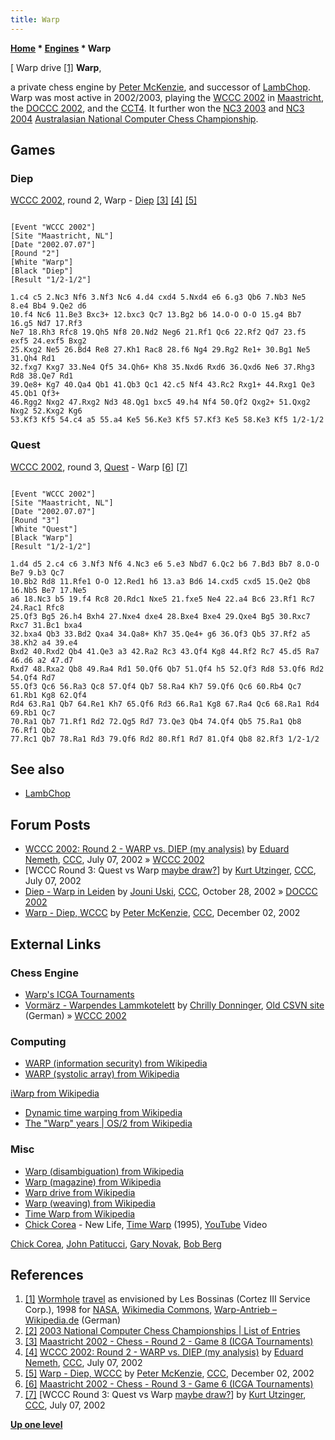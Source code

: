 ```yaml
---
title: Warp
---
```

**[Home](Home "Home") \* [Engines](Engines "Engines") \* Warp**



[ Warp drive <a id="cite-note-1" href="#cite-ref-1">[1]</a>
**Warp**,  

a private chess engine by [Peter McKenzie](Peter_McKenzie "Peter McKenzie"), and successor of [LambChop](LambChop "LambChop"). Warp was most active in 2002/2003, playing the [WCCC 2002](WCCC_2002 "WCCC 2002") in [Maastricht](https://en.wikipedia.org/wiki/Maastricht), the [DOCCC 2002](DOCCC_2002 "DOCCC 2002"), and the [CCT4](CCT4 "CCT4"). 
It further won the [NC3 2003](NC3_2003 "NC3 2003") and [NC3 2004](NC3_2004 "NC3 2004") [Australasian National Computer Chess Championship](Australasian_National_Computer_Chess_Championship "Australasian National Computer Chess Championship"). 



## Games


### Diep


[WCCC 2002](WCCC_2002 "WCCC 2002"), round 2, Warp - [Diep](Diep "Diep") <a id="cite-note-3" href="#cite-ref-3">[3]</a> <a id="cite-note-4" href="#cite-ref-4">[4]</a> <a id="cite-note-5" href="#cite-ref-5">[5]</a>




```

[Event "WCCC 2002"]
[Site "Maastricht, NL"]
[Date "2002.07.07"]
[Round "2"]
[White "Warp"]
[Black "Diep"]
[Result "1/2-1/2"]

1.c4 c5 2.Nc3 Nf6 3.Nf3 Nc6 4.d4 cxd4 5.Nxd4 e6 6.g3 Qb6 7.Nb3 Ne5 8.e4 Bb4 9.Qe2 d6 
10.f4 Nc6 11.Be3 Bxc3+ 12.bxc3 Qc7 13.Bg2 b6 14.O-O O-O 15.g4 Bb7 16.g5 Nd7 17.Rf3 
Ne7 18.Rh3 Rfc8 19.Qh5 Nf8 20.Nd2 Neg6 21.Rf1 Qc6 22.Rf2 Qd7 23.f5 exf5 24.exf5 Bxg2 
25.Kxg2 Ne5 26.Bd4 Re8 27.Kh1 Rac8 28.f6 Ng4 29.Rg2 Re1+ 30.Bg1 Ne5 31.Qh4 Rd1 
32.fxg7 Kxg7 33.Ne4 Qf5 34.Qh6+ Kh8 35.Nxd6 Rxd6 36.Qxd6 Ne6 37.Rhg3 Rd8 38.Qe7 Rd1 
39.Qe8+ Kg7 40.Qa4 Qb1 41.Qb3 Qc1 42.c5 Nf4 43.Rc2 Rxg1+ 44.Rxg1 Qe3 45.Qb1 Qf3+ 
46.Rgg2 Nxg2 47.Rxg2 Nd3 48.Qg1 bxc5 49.h4 Nf4 50.Qf2 Qxg2+ 51.Qxg2 Nxg2 52.Kxg2 Kg6
53.Kf3 Kf5 54.c4 a5 55.a4 Ke5 56.Ke3 Kf5 57.Kf3 Ke5 58.Ke3 Kf5 1/2-1/2

```

### Quest


[WCCC 2002](WCCC_2002 "WCCC 2002"), round 3, [Quest](Quest "Quest") - Warp <a id="cite-note-6" href="#cite-ref-6">[6]</a> <a id="cite-note-7" href="#cite-ref-7">[7]</a>




```

[Event "WCCC 2002"]
[Site "Maastricht, NL"]
[Date "2002.07.07"]
[Round "3"]
[White "Quest"]
[Black "Warp"]
[Result "1/2-1/2"]

1.d4 d5 2.c4 c6 3.Nf3 Nf6 4.Nc3 e6 5.e3 Nbd7 6.Qc2 b6 7.Bd3 Bb7 8.O-O Be7 9.b3 Qc7 
10.Bb2 Rd8 11.Rfe1 O-O 12.Red1 h6 13.a3 Bd6 14.cxd5 cxd5 15.Qe2 Qb8 16.Nb5 Be7 17.Ne5 
a6 18.Nc3 b5 19.f4 Rc8 20.Rdc1 Nxe5 21.fxe5 Ne4 22.a4 Bc6 23.Rf1 Rc7 24.Rac1 Rfc8 
25.Qf3 Bg5 26.h4 Bxh4 27.Nxe4 dxe4 28.Bxe4 Bxe4 29.Qxe4 Bg5 30.Rxc7 Rxc7 31.Bc1 bxa4 
32.bxa4 Qb3 33.Bd2 Qxa4 34.Qa8+ Kh7 35.Qe4+ g6 36.Qf3 Qb5 37.Rf2 a5 38.Kh2 a4 39.e4 
Bxd2 40.Rxd2 Qb4 41.Qe3 a3 42.Ra2 Rc3 43.Qf4 Kg8 44.Rf2 Rc7 45.d5 Ra7 46.d6 a2 47.d7 
Rxd7 48.Rxa2 Qb8 49.Ra4 Rd1 50.Qf6 Qb7 51.Qf4 h5 52.Qf3 Rd8 53.Qf6 Rd2 54.Qf4 Rd7 
55.Qf3 Qc6 56.Ra3 Qc8 57.Qf4 Qb7 58.Ra4 Kh7 59.Qf6 Qc6 60.Rb4 Qc7 61.Rb1 Kg8 62.Qf4 
Rd4 63.Ra1 Qb7 64.Re1 Kh7 65.Qf6 Rd3 66.Ra1 Kg8 67.Ra4 Qc6 68.Ra1 Rd4 69.Rb1 Qc7 
70.Ra1 Qb7 71.Rf1 Rd2 72.Qg5 Rd7 73.Qe3 Qb4 74.Qf4 Qb5 75.Ra1 Qb8 76.Rf1 Qb2
77.Rc1 Qb7 78.Ra1 Rd3 79.Qf6 Rd2 80.Rf1 Rd7 81.Qf4 Qb8 82.Rf3 1/2-1/2

```

## See also


* [LambChop](LambChop "LambChop")


## Forum Posts


* [WCCC 2002: Round 2 - WARP vs. DIEP (my analysis)](https://www.stmintz.com/ccc/index.php?id=238978) by [Eduard Nemeth](index.php?title=Eduard_Nemeth&action=edit&redlink=1 "Eduard Nemeth (page does not exist)"), [CCC](CCC "CCC"), July 07, 2002 » [WCCC 2002](WCCC_2002 "WCCC 2002")
* [WCCC Round 3: Quest vs Warp [maybe draw?](https://www.stmintz.com/ccc/index.php?id=239026)] by [Kurt Utzinger](Kurt_Utzinger "Kurt Utzinger"), [CCC](CCC "CCC"), July 07, 2002
* [Diep - Warp in Leiden](https://www.stmintz.com/ccc/index.php?id=262199) by [Jouni Uski](Jouni_Uski "Jouni Uski"), [CCC](CCC "CCC"), October 28, 2002 » [DOCCC 2002](DOCCC_2002 "DOCCC 2002")
* [Warp - Diep, WCCC](https://www.stmintz.com/ccc/index.php?id=268444) by [Peter McKenzie](Peter_McKenzie "Peter McKenzie"), [CCC](CCC "CCC"), December 02, 2002


## External Links


### Chess Engine


* [Warp's ICGA Tournaments](https://www.game-ai-forum.org/icga-tournaments/program.php?id=68)
* [Vormärz - Warpendes Lammkotelett](http://old.csvn.nl/VorMaerz.html) by [Chrilly Donninger](Chrilly_Donninger "Chrilly Donninger"), [Old CSVN site](CSVN "CSVN") (German) » [WCCC 2002](WCCC_2002 "WCCC 2002")


### Computing


* [WARP (information security) from Wikipedia](https://en.wikipedia.org/wiki/WARP_(information_security))
* [WARP (systolic array) from Wikipedia](https://en.wikipedia.org/wiki/WARP_(systolic_array))


 [iWarp from Wikipedia](https://en.wikipedia.org/wiki/IWarp)
* [Dynamic time warping from Wikipedia](https://en.wikipedia.org/wiki/Dynamic_time_warping)
* [The "Warp" years | OS/2 from Wikipedia](https://en.wikipedia.org/wiki/OS/2#1994.E2.80.931996:_The_.22Warp.22_years)


### Misc


* [Warp (disambiguation) from Wikipedia](https://en.wikipedia.org/wiki/Warp)
* [Warp (magazine) from Wikipedia](https://en.wikipedia.org/wiki/Warp_%28magazine%29)
* [Warp drive from Wikipedia](https://en.wikipedia.org/wiki/Warp_drive)
* [Warp (weaving) from Wikipedia](https://en.wikipedia.org/wiki/Warp_%28weaving%29)
* [Time Warp from Wikipedia](https://en.wikipedia.org/wiki/Time_Warp)
* [Chick Corea](Category:Chick_Corea "Category:Chick Corea") - New Life, [Time Warp](https://en.wikipedia.org/wiki/Time_Warp_(album)) (1995), [YouTube](https://en.wikipedia.org/wiki/YouTube) Video


 [Chick Corea](Category:Chick_Corea "Category:Chick Corea"), [John Patitucci](Category:John_Patitucci "Category:John Patitucci"), [Gary Novak](https://en.wikipedia.org/wiki/Gary_Novak), [Bob Berg](Category:Bob_Berg "Category:Bob Berg")
 
## References


1. <a id="cite-ref-1" href="#cite-note-1">[1]</a> [Wormhole](https://en.wikipedia.org/wiki/Wormhole) [travel](https://en.wikipedia.org/wiki/Wormhole#Traversable_wormholes) as envisioned by Les Bossinas (Cortez III Service Corp.), 1998 for [NASA](https://en.wikipedia.org/wiki/NASA), [Wikimedia Commons](https://en.wikipedia.org/wiki/Wikimedia_Commons), [Warp-Antrieb – Wikipedia.de](https://de.wikipedia.org/wiki/Warp-Antrieb) (German)
2. <a id="cite-ref-2" href="#cite-note-2">[2]</a> [2003 National Computer Chess Championships | List of Entries](http://users.cecs.anu.edu.au/~shaun/chess/NC3_-_List_of_Entries.html)
3. <a id="cite-ref-3" href="#cite-note-3">[3]</a> [Maastricht 2002 - Chess - Round 2 - Game 8 (ICGA Tournaments)](https://www.game-ai-forum.org/icga-tournaments/round.php?tournament=20&round=2&id=8)
4. <a id="cite-ref-4" href="#cite-note-4">[4]</a>  [WCCC 2002: Round 2 - WARP vs. DIEP (my analysis)](https://www.stmintz.com/ccc/index.php?id=238978) by [Eduard Nemeth](index.php?title=Eduard_Nemeth&action=edit&redlink=1 "Eduard Nemeth (page does not exist)"), [CCC](CCC "CCC"), July 07, 2002
5. <a id="cite-ref-5" href="#cite-note-5">[5]</a> [Warp - Diep, WCCC](https://www.stmintz.com/ccc/index.php?id=268444) by [Peter McKenzie](Peter_McKenzie "Peter McKenzie"), [CCC](CCC "CCC"), December 02, 2002
6. <a id="cite-ref-6" href="#cite-note-6">[6]</a> [Maastricht 2002 - Chess - Round 3 - Game 6 (ICGA Tournaments)](https://www.game-ai-forum.org/icga-tournaments/round.php?tournament=20&round=3&id=6)
7. <a id="cite-ref-7" href="#cite-note-7">[7]</a> [WCCC Round 3: Quest vs Warp [maybe draw?](https://www.stmintz.com/ccc/index.php?id=239026)] by [Kurt Utzinger](Kurt_Utzinger "Kurt Utzinger"), [CCC](CCC "CCC"), July 07, 2002

**[Up one level](Engines "Engines")**







 
